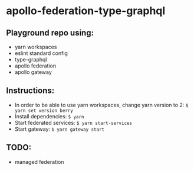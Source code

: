 # apollo-federation-type-graphql

## Playground repo using:

- yarn workspaces
- eslint standard config
- type-graphql
- apollo federation
- apollo gateway

## Instructions:

- In order to be able to use yarn workspaces, change yarn version to 2: `$ yarn set version berry`
- Install dependencies: `$ yarn`
- Start federated services: `$ yarn start-services`
- Start gateway: `$ yarn gateway start`

## TODO:

- managed federation